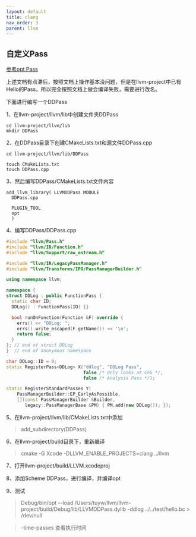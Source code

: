 ```yaml
---
layout: default
title: clang
nav_order: 3
parent: llvm
---
```


## 自定义Pass

[参考opt Pass](https://llvm.org/docs/WritingAnLLVMPass.html#running-a-pass-with-opt)

上述文档有点滞后，按照文档上操作基本没问题，但是在llvm-project中已有Hello的Pass，所以完全按照文档上做会编译失败，需要进行改名。

下面进行编写一个DDPass

1、在llvm-project/llvm/lib中创建文件夹DDPass
~~~
cd llvm-project/llvm/lib
mkdir DDPass
~~~

2、在DDPass目录下创建CMakeLists.txt和源文件DDPass.cpp
~~~
cd llvm-project/llvm/lib/DDPass

touch CMakeLists.txt
touch DDPass.cpp
~~~

3、然后编写DDPass/CMakeLists.txt文件内容
~~~
add_llvm_library( LLVMDDPass MODULE
  DDPass.cpp

  PLUGIN_TOOL
  opt
  )
~~~

4、编写DDPass/DDPass.cpp
~~~ c++
#include "llvm/Pass.h"
#include "llvm/IR/Function.h"
#include "llvm/Support/raw_ostream.h"

#include "llvm/IR/LegacyPassManager.h"
#include "llvm/Transforms/IPO/PassManagerBuilder.h"

using namespace llvm;

namespace {
struct DDLog : public FunctionPass {
  static char ID;
  DDLog() : FunctionPass(ID) {}

  bool runOnFunction(Function &F) override {
    errs() << "DDLog: ";
    errs().write_escaped(F.getName()) << '\n';
    return false;
  }
}; // end of struct DDLog
}  // end of anonymous namespace

char DDLog::ID = 0;
static RegisterPass<DDLog> X("ddlog", "DDLog Pass",
                             false /* Only looks at CFG */,
                             false /* Analysis Pass */);

static RegisterStandardPasses Y(
    PassManagerBuilder::EP_EarlyAsPossible,
    [](const PassManagerBuilder &Builder,
       legacy::PassManagerBase &PM) { PM.add(new DDLog()); });
~~~

5、在llvm-project/llvm/lib/CMakeLists.txt中添加
> add_subdirectory(DDPass)

6、在llvm-project/build目录下，重新编译
>  cmake -G Xcode -DLLVM_ENABLE_PROJECTS=clang ../llvm

7、打开llvm-project/build/LLVM.xcodeproj

8、添加Scheme DDPass，进行编译，并编译opt

9、测试
> Debug/bin/opt --load /Users/tuyw/llvm/llvm-project/build/Debug/lib/LLVMDDPass.dylib  -ddlog ../../test/hello.bc > /dev/null 

> -time-passes 查看执行时间